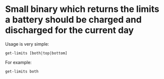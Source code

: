 # Small binary which returns the limits a battery should be charged and discharged for the current day

Usage is very simple:

```shell
get-limits [both|top|bottom]
```

For example:

```shell
get-limits both
```
